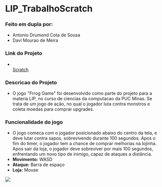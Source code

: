 # LIP_TrabalhoScratch
### Feito em dupla por:
+ Antonio Drumond Cota de Sousa
+ Davi Mourao de Meira

<h3>Link do Projeto</h3>
<ul>
  <li></li><a href="https://scratch.mit.edu/projects/1006379359/">Scratch</a></li>
</ul>

### Descricao do Projeto
+ O jogo "Frrog Game" foi desenvolvido como parte do projeto para a materia LIP, no curso de ciencias da computacao da PUC Minas. Se trata de um jogo de ação, no qual o jogador luta contra monstros e coleta moedas para comprar upgrades.

### Funcionalidade do jogo
+ O jogo comeca com o jogador posicionado abaixo do centro da tela, e deve lutar contra sapos, sobrevivendo durante 100 segundos. Apos o fim do timer, o jogador tem a chance de comprar melhorias na lojinha. Apos sair da loja, o jogador deve sobreviver por mais 100 segundos, enfrentando um novo tipo de inimigo, capaz de ataques a distância.
+ **Movimento:** WASD
+ **Ataque:** Barra de espaço
+ **Loja:** Mouse

<img src="GIF/GameGIF.gif">

